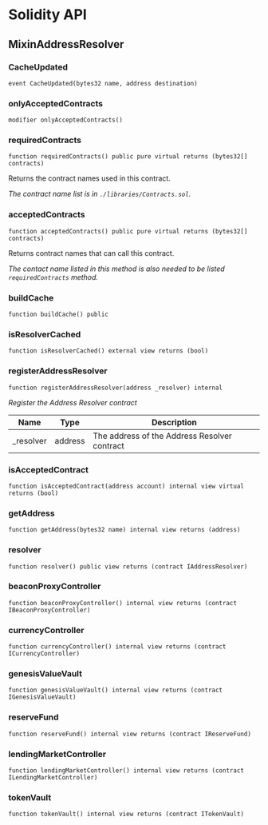 # Solidity API

## MixinAddressResolver

### CacheUpdated

```solidity
event CacheUpdated(bytes32 name, address destination)
```

### onlyAcceptedContracts

```solidity
modifier onlyAcceptedContracts()
```

### requiredContracts

```solidity
function requiredContracts() public pure virtual returns (bytes32[] contracts)
```

Returns the contract names used in this contract.

_The contract name list is in `./libraries/Contracts.sol`._

### acceptedContracts

```solidity
function acceptedContracts() public pure virtual returns (bytes32[] contracts)
```

Returns contract names that can call this contract.

_The contact name listed in this method is also needed to be listed `requiredContracts` method._

### buildCache

```solidity
function buildCache() public
```

### isResolverCached

```solidity
function isResolverCached() external view returns (bool)
```

### registerAddressResolver

```solidity
function registerAddressResolver(address _resolver) internal
```

_Register the Address Resolver contract_

| Name | Type | Description |
| ---- | ---- | ----------- |
| _resolver | address | The address of the Address Resolver contract |

### isAcceptedContract

```solidity
function isAcceptedContract(address account) internal view virtual returns (bool)
```

### getAddress

```solidity
function getAddress(bytes32 name) internal view returns (address)
```

### resolver

```solidity
function resolver() public view returns (contract IAddressResolver)
```

### beaconProxyController

```solidity
function beaconProxyController() internal view returns (contract IBeaconProxyController)
```

### currencyController

```solidity
function currencyController() internal view returns (contract ICurrencyController)
```

### genesisValueVault

```solidity
function genesisValueVault() internal view returns (contract IGenesisValueVault)
```

### reserveFund

```solidity
function reserveFund() internal view returns (contract IReserveFund)
```

### lendingMarketController

```solidity
function lendingMarketController() internal view returns (contract ILendingMarketController)
```

### tokenVault

```solidity
function tokenVault() internal view returns (contract ITokenVault)
```

